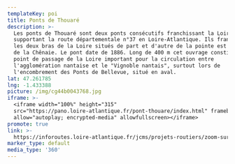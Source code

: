 ```yaml
---
templateKey: poi
title: Ponts de Thouaré
description: >-
  Les ponts de Thouaré sont deux ponts consécutifs franchissant la Loire et
  supportant la route départementale n°37 en Loire-Atlantique. Ils franchissent
  les deux bras de la Loire situés de part et d'autre de la pointe est de l'île
  de la Chênaie. Le pont date de 1886. Long de 400 m cet ouvrage constitue un
  point de passage de la Loire important pour la circulation entre
  l'agglomération nantaise et le "Vignoble nantais", surtout lors de
  l'encombrement des Ponts de Bellevue, situé en aval.
lat: 47.261785
lng: -1.433388
picture: /img/cg44b0043768.jpg
iframe: >-
  <iframe width="100%" height="315"
  src="https://pano.loire-atlantique.fr/pont-thouare/index.html" frameborder="0"
  allow="autoplay; encrypted-media" allowfullscreen></iframe>
promote: true
link: >-
  https://inforoutes.loire-atlantique.fr/jcms/projets-routiers/zoom-sur-les-grands-travaux/retour-sur-la-renovation-des-ponts-de-thouare/revivez-les-etapes-du-chantier/suivez-le-chantier-des-ponts-de-thouare-fr-p2_26284?portal=dev_5121&category=p2_26282
marker_type: default
media_type: '360'
---
```


